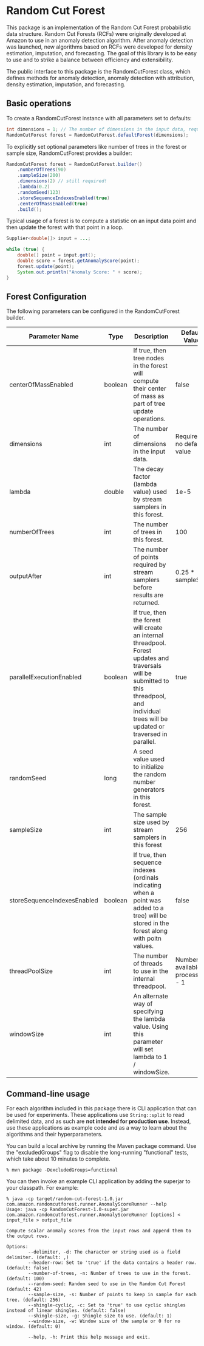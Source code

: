 # Random Cut Forest

This package is an implementation of the Random Cut Forest probabilistic data 
structure. Random Cut Forests (RCFs) were originally developed at Amazon to use in an
anomaly detection algorithm. After anomaly detection was launched, new 
algorithms based on RCFs were developed for density estimation, imputation,
and forecasting. The goal of this library is to be easy to use and to strike
a balance between efficiency and extensibility.

The public interface to this package is the RandomCutForest class, which 
defines methods for anomaly detection, anomaly detection with attribution,
density estimation, imputation, and forecasting.

## Basic operations

To create a RandomCutForest instance with all parameters set to defaults:

```java
int dimensions = 1; // The number of dimensions in the input data, required
RandomCutForest forest = RandomCutForest.defaultForest(dimensions);
```

To explicitly set optional parameters like number of trees in the forest or 
sample size, RandomCutForest provides a builder:

```java
RandomCutForest forest = RandomCutForest.builder()
    .numberOfTrees(90)
    .sampleSize(200)
    .dimensions(2) // still required!
    .lambda(0.2)
    .randomSeed(123)
    .storeSequenceIndexesEnabled(true)
    .centerOfMassEnabled(true)
    .build();
```

Typical usage of a forest is to compute a statistic on an input data point and
then update the forest with that point in a loop.

```java
Supplier<double[]> input = ...;

while (true) {
    double[] point = input.get();
    double score = forest.getAnomalyScore(point);
    forest.update(point);
    System.out.println("Anomaly Score: " + score);
}
```

## Forest Configuration

The following parameters can be configured in the RandomCutForest builder. 

| Parameter Name | Type | Description | Default Value|
| --- | --- | --- | --- |
| centerOfMassEnabled | boolean | If true, then tree nodes in the forest will compute their center of mass as part of tree update operations. | false |
| dimensions | int | The number of dimensions in the input data. | Required, no default value |
| lambda | double | The decay factor (lambda value) used by stream samplers in this forest. | 1e-5 |
| numberOfTrees | int | The number of trees in this forest. | 100 |
| outputAfter | int | The number of points required by stream samplers before results are returned. | 0.25 * sampleSize |
| parallelExecutionEnabled | boolean | If true, then the forest will create an internal threadpool. Forest updates and traversals will be submitted to this threadpool, and individual trees will be updated or traversed in parallel. | true |
| randomSeed | long | A seed value used to initialize the random number generators in this forest. | |
| sampleSize | int | The sample size used by stream samplers in this forest | 256 |
| storeSequenceIndexesEnabled | boolean | If true, then sequence indexes (ordinals indicating when a point was added to a tree) will be stored in the forest along with poitn values. | false |
| threadPoolSize | int | The number of threads to use in the internal threadpool. | Number of available processors - 1 |
| windowSize | int | An alternate way of specifying the lambda value. Using this parameter will set lambda to 1 / windowSize. | |

## Command-line usage

For each algorithm included in this package there is CLI application that can
be used for experiments. These applications use `String::split` to read
delimited data, and as such are **not intended for production use**. Instead,
use these applications as example code and as a way to learn about the
algorithms and their hyperparameters.

You can build a local archive by running the Maven package command. Use the "excludedGroups" flag to disable the
long-running "functional" tests, which take about 10 minutes to complete.

```text
% mvn package -DexcludedGroups=functional
```

You can then invoke an example CLI application by adding the superjar to your classpath. For example:

```text
% java -cp target/random-cut-forest-1.0.jar com.amazon.randomcutforest.runner.AnomalyScoreRunner --help
Usage: java -cp RandomCutForest-1.0-super.jar com.amazon.randomcutforest.runner.AnomalyScoreRunner [options] < input_file > output_file

Compute scalar anomaly scores from the input rows and append them to the output rows.

Options:
        --delimiter, -d: The character or string used as a field delimiter. (default: ,)
        --header-row: Set to 'true' if the data contains a header row. (default: false)
        --number-of-trees, -n: Number of trees to use in the forest. (default: 100)
        --random-seed: Random seed to use in the Random Cut Forest (default: 42)
        --sample-size, -s: Number of points to keep in sample for each tree. (default: 256)
        --shingle-cyclic, -c: Set to 'true' to use cyclic shingles instead of linear shingles. (default: false)
        --shingle-size, -g: Shingle size to use. (default: 1)
        --window-size, -w: Window size of the sample or 0 for no window. (default: 0)

        --help, -h: Print this help message and exit.
```

